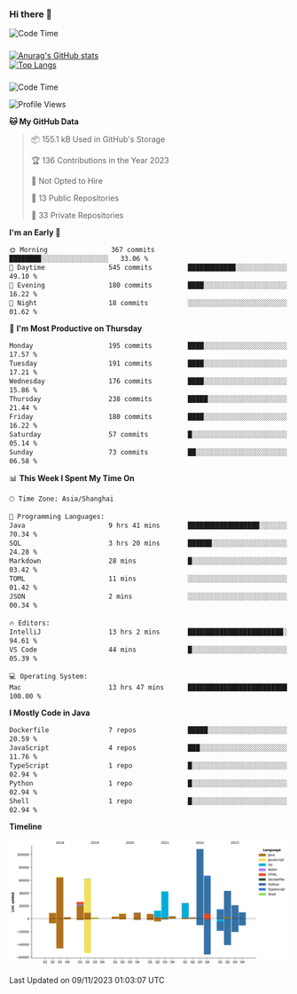 ### Hi there 👋 

![Code Time](https://img.shields.io/endpoint?style=flat&url=https://codetime-api.datreks.com/badge/1061?logoColor=white%26project=%26recentMS=0%26showProject=false)

<!--
**Muyiafan/Muyiafan** is a ✨ _special_ ✨ repository because its `README.md` (this file) appears on your GitHub profile.

Here are some ideas to get you started:

- 🔭 I’m currently working on ...
- 🌱 I’m currently learning ...
- 👯 I’m looking to collaborate on ...
- 🤔 I’m looking for help with ...
- 💬 Ask me about ...
- 📫 How to reach me: ...
- 😄 Pronouns: ...
- ⚡ Fun fact: ...
-->

### 

[![Anurag's GitHub stats](https://github-readme-stats.vercel.app/api?username=Muyiafan)](https://github.com/anuraghazra/github-readme-stats)
<br>
[![Top Langs](https://github-readme-stats.vercel.app/api/top-langs/?username=Muyiafan)](https://github.com/anuraghazra/github-readme-stats)

### 

<!--START_SECTION:waka-->
![Code Time](http://img.shields.io/badge/Code%20Time-6%2C041%20hrs%2041%20mins-blue)

![Profile Views](http://img.shields.io/badge/Profile%20Views-0-blue)

**🐱 My GitHub Data** 

> 📦 155.1 kB Used in GitHub's Storage 
 > 
> 🏆 136 Contributions in the Year 2023
 > 
> 🚫 Not Opted to Hire
 > 
> 📜 13 Public Repositories 
 > 
> 🔑 33 Private Repositories 
 > 
**I'm an Early 🐤** 

```text
🌞 Morning                367 commits         ████████░░░░░░░░░░░░░░░░░   33.06 % 
🌆 Daytime                545 commits         ████████████░░░░░░░░░░░░░   49.10 % 
🌃 Evening                180 commits         ████░░░░░░░░░░░░░░░░░░░░░   16.22 % 
🌙 Night                  18 commits          ░░░░░░░░░░░░░░░░░░░░░░░░░   01.62 % 
```
📅 **I'm Most Productive on Thursday** 

```text
Monday                   195 commits         ████░░░░░░░░░░░░░░░░░░░░░   17.57 % 
Tuesday                  191 commits         ████░░░░░░░░░░░░░░░░░░░░░   17.21 % 
Wednesday                176 commits         ████░░░░░░░░░░░░░░░░░░░░░   15.86 % 
Thursday                 238 commits         █████░░░░░░░░░░░░░░░░░░░░   21.44 % 
Friday                   180 commits         ████░░░░░░░░░░░░░░░░░░░░░   16.22 % 
Saturday                 57 commits          █░░░░░░░░░░░░░░░░░░░░░░░░   05.14 % 
Sunday                   73 commits          ██░░░░░░░░░░░░░░░░░░░░░░░   06.58 % 
```


📊 **This Week I Spent My Time On** 

```text
🕑︎ Time Zone: Asia/Shanghai

💬 Programming Languages: 
Java                     9 hrs 41 mins       ██████████████████░░░░░░░   70.34 % 
SQL                      3 hrs 20 mins       ██████░░░░░░░░░░░░░░░░░░░   24.28 % 
Markdown                 28 mins             █░░░░░░░░░░░░░░░░░░░░░░░░   03.42 % 
TOML                     11 mins             ░░░░░░░░░░░░░░░░░░░░░░░░░   01.42 % 
JSON                     2 mins              ░░░░░░░░░░░░░░░░░░░░░░░░░   00.34 % 

🔥 Editors: 
IntelliJ                 13 hrs 2 mins       ████████████████████████░   94.61 % 
VS Code                  44 mins             █░░░░░░░░░░░░░░░░░░░░░░░░   05.39 % 

💻 Operating System: 
Mac                      13 hrs 47 mins      █████████████████████████   100.00 % 
```

**I Mostly Code in Java** 

```text
Dockerfile               7 repos             █████░░░░░░░░░░░░░░░░░░░░   20.59 % 
JavaScript               4 repos             ███░░░░░░░░░░░░░░░░░░░░░░   11.76 % 
TypeScript               1 repo              █░░░░░░░░░░░░░░░░░░░░░░░░   02.94 % 
Python                   1 repo              █░░░░░░░░░░░░░░░░░░░░░░░░   02.94 % 
Shell                    1 repo              █░░░░░░░░░░░░░░░░░░░░░░░░   02.94 % 
```



**Timeline**

![Lines of Code chart](https://raw.githubusercontent.com/Muyiafan/Muyiafan/main/assets/bar_graph.png)


 Last Updated on 09/11/2023 01:03:07 UTC
<!--END_SECTION:waka-->
